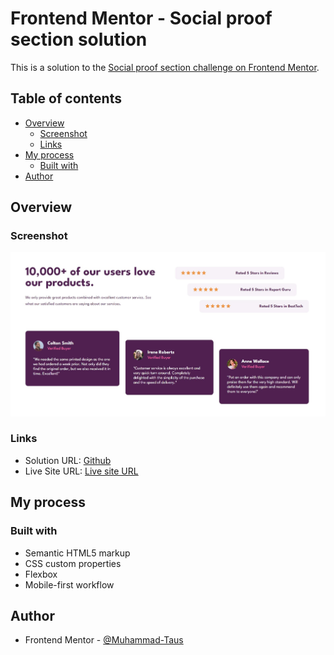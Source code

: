 # Frontend Mentor - Social proof section solution

This is a solution to the [Social proof section challenge on Frontend Mentor](https://www.frontendmentor.io/challenges/social-proof-section-6e0qTv_bA). 

## Table of contents

- [Overview](#overview)
  - [Screenshot](#screenshot)
  - [Links](#links)
- [My process](#my-process)
  - [Built with](#built-with)
- [Author](#author)

## Overview

### Screenshot

![](./design/completed/fem-social-proof-done.jpg)



### Links

- Solution URL: [Github](https://github.com/Muhammad-Taus/Front-End-Mentor-Social-Proof-Section)
- Live Site URL: [Live site URL](https://mt-fem-social-proof-section.netlify.app/)

## My process

### Built with

- Semantic HTML5 markup
- CSS custom properties
- Flexbox
- Mobile-first workflow


## Author

- Frontend Mentor - [@Muhammad-Taus](https://www.frontendmentor.io/profile/Muhammad-Taus)
